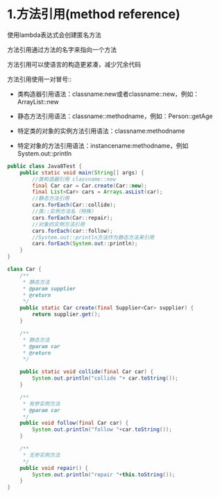 # 1.方法引用(method reference)

使用lambda表达式会创建匿名方法

方法引用通过方法的名字来指向一个方法

方法引用可以使语言的构造更紧凑，减少冗余代码

方法引用使用一对冒号::

- 类构造器引用语法：classname:new或者classname<T>::new，例如：ArrayList::new

- 静态方法引用语法：classname::methodname，例如：Person::getAge

- 特定类的对象的实例方法引用语法：classname:methodname

- 特定对象的方法引用语法：instancename:methodname，例如System.out::println

  

```java
public class Java8Test {
    public static void main(String[] args) {
        //类构造器引用 classname::new
        final Car car = Car.create(Car::new);
        final List<Car> cars = Arrays.asList(car);
        //静态方法引用
        cars.forEach(Car::collide);
        //类::实例方法名（特殊）
        cars.forEach(Car::repair);
        //对象的实例方法引用
        cars.forEach(car::follow);
        //System.out::println方法作为静态方法来引用
        cars.forEach(System.out::println);
    }
}

class Car {
    /**
     * 静态方法
     * @param supplier
     * @return
     */
    public static Car create(final Supplier<Car> supplier) {
        return supplier.get();
    }

    /**
     * 静态方法
     * @param car
     * @return
     */

    public static void collide(final Car car) {
        System.out.println("collide "+ car.toString());
    }

    /**
     * 有参实例方法
     * @param car
     */
    public void follow(final Car car) {
        System.out.println("follow "+car.toString());
    }

    /**
     * 无参实例方法
     */
    public void repair() {
        System.out.println("repair "+this.toString());
    }
}
```

